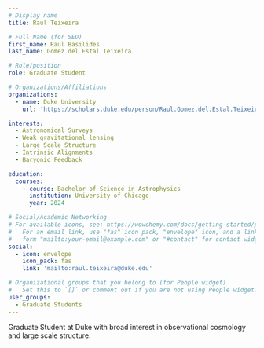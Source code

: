 ```yaml
---
# Display name
title: Raul Teixeira

# Full Name (for SEO)
first_name: Raul Basilides
last_name: Gomez del Estal Teixeira

# Role/position
role: Graduate Student

# Organizations/Affiliations
organizations:
  - name: Duke University
    url: 'https://scholars.duke.edu/person/Raul.Gomez.del.Estal.Teixeira'

interests:
  - Astronomical Surveys
  - Weak gravitational lensing
  - Large Scale Structure
  - Intrinsic Alignments
  - Baryonic Feedback

education:
  courses:
    - course: Bachelor of Science in Astrophysics
      institution: University of Chicago
      year: 2024

# Social/Academic Networking
# For available icons, see: https://wowchemy.com/docs/getting-started/page-builder/#icons
#   For an email link, use "fas" icon pack, "envelope" icon, and a link in the
#   form "mailto:your-email@example.com" or "#contact" for contact widget.
social:
  - icon: envelope
    icon_pack: fas
    link: 'mailto:raul.teixeira@duke.edu'

# Organizational groups that you belong to (for People widget)
#   Set this to `[]` or comment out if you are not using People widget.
user_groups:
  - Graduate Students
---
```


Graduate Student at Duke with broad interest in observational cosmology and large scale structure.

